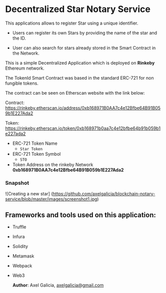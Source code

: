 # Decentralized Star Notary Service

This applications allows to register Star using a unique identifier.

- Users can register its own Stars by providing the name of the star and the ID.

- User can also search for stars already stored in the Smart Contract in the Network.

This is a simple Decentralized Application which is deployed on **Rinkeby** Ethereum network.

The TokenId Smart Contract was based in the standard ERC-721 for non fungible tokens.

The contract can be seen on Etherscan website with the link below:

Contract:
https://rinkeby.etherscan.io/address/0xb168971B0AA7c4e12Bfbe64B91B059b1E227Ada2

Token:
https://rinkeby.etherscan.io/token/0xb168971b0aa7c4e12bfbe64b91b059b1e227ada2



- ERC-721 Token Name
    - ```Star Token```
- ERC-721 Token Symbol
    - ```STO```
- Token Address on the rinkeby Network
     **0xb168971B0AA7c4e12Bfbe64B91B059b1E227Ada2**


### Snapshot

![Creating a new star]
(https://github.com/axelgalicia/blockchain-notary-service/blob/master/images/screenshot1.jpg)

## Frameworks and tools used on this application:
    
- Truffle
- Infura
- Solidity
- Metamask
- Webpack
- Web3


    **Author**: Axel Galicia, axelgalicia@gmail.com